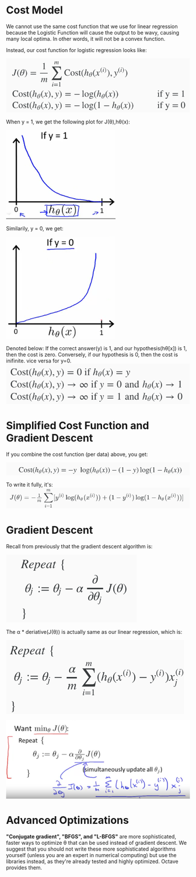 # Cost Model
We cannot use the same cost function that we use for linear regression because the Logistic Function will cause the output to be wavy, causing many local optima. In other words, it will not be a convex function.

Instead, our cost function for logistic regression looks like:

![classification_cost_model](./img/classification_cost_model.png)

When y = 1, we get the following plot for J(θ),hθ(x):

![cost_func_y=1](./img/cost_func_y=1.png)

Similarily, y = 0, we get:

![cost_func_y=0](./img/cost_func_y=0.png)

Denoted below: If the correct answer(y) is 1, and our hypothesis(hθ[x]) is 1, then the cost is zero. Conversely, if our hypothesis is 0, then the cost is inifinite. vice versa for y=0.
![cost_func_range](./img/cost_func_range.png)

# Simplified Cost Function and Gradient Descent
If you combine the cost function (per data) above, you get:

![combined_cost_func_ith](./img/combined_cost_func_ith.png)

To write it fully, it's:
![combined_cost_func](./img/combined_cost_func.png)

# Gradient Descent

Recall from previously that the gradient descent algorithm is:

![gradient_descent](./img/gradient_descent.png)

The α * deriative(J(θ)) is actually same as our linear regression, which is:

![gradient_descent_expanded](./img/gradient_descent_expanded.png)


![gradient_descent_explained](./img/gradient_descent_explained.png)

# Advanced Optimizations
**"Conjugate gradient", "BFGS", and "L-BFGS"** are more sophisticated, faster ways to optimize θ that can be used instead of gradient descent. We suggest that you should not write these more sophisticated algorithms yourself (unless you are an expert in numerical computing) but use the libraries instead, as they're already tested and highly optimized. Octave provides them.


